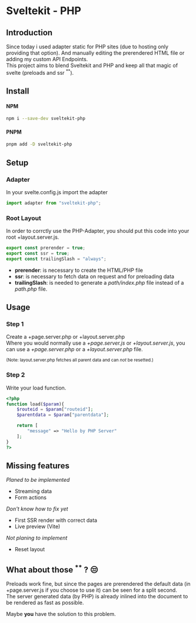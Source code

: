# Sveltekit - PHP


## Introduction
Since today i used adapter static for PHP sites (due to hosting only providing that option). And manually editing the prerendered HTML file or adding my custom API Endpoints.  
This project aims to blend Sveltekit and PHP and keep all that magic of svelte (preloads and ssr <sup>**</sup>).

## Install

#### NPM
```sh
npm i --save-dev sveltekit-php
```

#### PNPM
```sh
pnpm add -D sveltekit-php
```

## Setup

### Adapter
In your svelte.config.js import the adapter
```js
import adapter from "sveltekit-php";
```

### Root Layout
In order to corrctly use the PHP-Adapter, you should put this code into your root +layout.server.js.
```js
export const prerender = true;
export const ssr = true;
export const trailingSlash = "always";
```

- **prerender**: is necessary to create the HTML/PHP file
- **ssr**: is necessary to fetch data on request and for preloading data
- **trailingSlash**: is needed to generate a _path/index.php_ file instead of a _path.php_ file.

## Usage

### Step 1
Create a +page.server.php or +layout.server.php  
Where you would normally use a *+page.server.js* or *+layout.server.js*, you can use a *+page.server.php* or a *+layout.server.php* file.

<sub>(Note: layout.server.php fetches all parent data and can _not_ be resetted.)</sub>

### Step 2
Write your load function.  
```php
<?php
function load($param){
    $routeid = $param["routeid"];
    $parentdata = $param["parentdata"];

    return [
        "message" => "Hello by PHP Server"
    ];
}
?>
```

## Missing features
*Planed to be implemented*
- Streaming data
- Form actions

*Don't know how to fix yet*
- First SSR render with correct data
- Live preview (Vite)

*Not planing to implement*
- Reset layout


## What about those <sup>**</sup> ? 😒
Preloads work fine, but since the pages are prerendered the default data (in +page.server.js if you choose to use it) can be seen for a split second.  
The server generated data (by PHP) is already inlined into the document to be rendered as fast as possible.  
  
Maybe **you** have the solution to this problem.